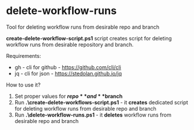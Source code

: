 # delete-workflow-runs
Tool for deleting workflow runs from desirable repo and branch

**create-delete-workflow-script.ps1** script creates script for deleting workflow runs from desirable repository and branch.

Requirements:
  * gh - cli for github - https://github.com/cli/cli
  * jq - cli for json - https://stedolan.github.io/jq

 How to use it?
 1. Set proper values for **$repo** and **$branch**
 2. Run **.\create-delete-workflows-script.ps1** - it **creates** dedicated script for deleting workflow runs from desirable repo and branch
 3. Run **.\delete-workflow-runs.ps1** - it **deletes** workflow runs from desirable repo and branch
